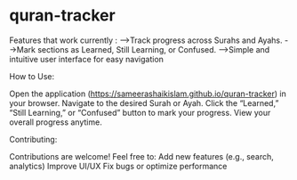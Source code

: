 # quran-tracker
Features that work currently : 
-->Track progress across Surahs and Ayahs.
-->Mark sections as Learned, Still Learning, or Confused.
-->Simple and intuitive user interface for easy navigation


How to Use:

Open the application (https://sameerashaikislam.github.io/quran-tracker) in your browser.
Navigate to the desired Surah or Ayah.
Click the “Learned,” “Still Learning,” or “Confused” button to mark your progress.
View your overall progress anytime.

Contributing:

Contributions are welcome! Feel free to:
Add new features (e.g., search, analytics)
Improve UI/UX
Fix bugs or optimize performance


